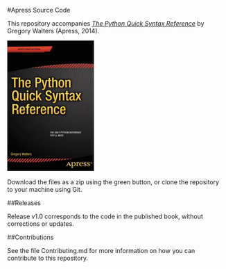 #Apress Source Code

This repository accompanies [*The Python Quick Syntax Reference*](http://www.apress.com/9781430264781) by Gregory  Walters (Apress, 2014).

![Cover image](9781430264781.jpg)

Download the files as a zip using the green button, or clone the repository to your machine using Git.

##Releases

Release v1.0 corresponds to the code in the published book, without corrections or updates.

##Contributions

See the file Contributing.md for more information on how you can contribute to this repository.

